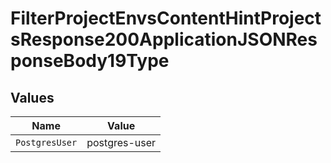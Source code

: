 # FilterProjectEnvsContentHintProjectsResponse200ApplicationJSONResponseBody19Type


## Values

| Name           | Value          |
| -------------- | -------------- |
| `PostgresUser` | postgres-user  |